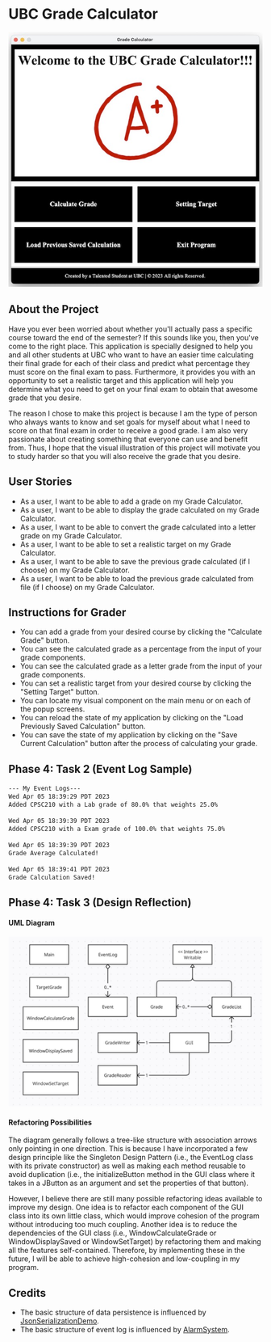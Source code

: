 # UBC Grade Calculator
![Photo of the UBC Grade Calculator](image/UBCGradeCalculator.png)

## About the Project 
Have you ever been worried about whether you'll actually pass a specific course toward the end of the semester? 
If this sounds like you, then you've come to the right place. This application is specially designed to help you and 
all other students at UBC who want to have an easier time calculating their final grade for each of their class and 
predict what percentage they must score on the final exam to pass. Furthermore, it provides you with an opportunity 
to set a realistic target and this application will help you determine what you need to get on your final exam to 
obtain that awesome grade that you desire.

The reason I chose to make this project is because I am the type of person who always wants to know and set goals 
for myself about what I need to score on that final exam in order to receive a good grade. I am also very passionate 
about creating something that everyone can use and benefit from. 
Thus, I hope that the visual illustration of this project will motivate you to study harder so that you will also 
receive the grade that you desire.

## User Stories 
- As a user, I want to be able to add a grade on my Grade Calculator. 
- As a user, I want to be able to display the grade calculated on my Grade Calculator.
- As a user, I want to be able to convert the grade calculated into a letter grade on my Grade Calculator.
- As a user, I want to be able to set a realistic target on my Grade Calculator.
- As a user, I want to be able to save the previous grade calculated (if I choose) on my Grade Calculator.
- As a user, I want to be able to load the previous grade calculated from file (if I choose) on my Grade Calculator.

## Instructions for Grader
- You can add a grade from your desired course by clicking the "Calculate Grade" button.  
- You can see the calculated grade as a percentage from the input of your grade components. 
- You can see the calculated grade as a letter grade from the input of your grade components. 
- You can set a realistic target from your desired course by clicking the "Setting Target" button. 
- You can locate my visual component on the main menu or on each of the popup screens.
- You can reload the state of my application by clicking on the "Load Previously Saved Calculation" button. 
- You can save the state of my application by clicking on the "Save Current Calculation" button after the process of
calculating your grade.

## Phase 4: Task 2 (Event Log Sample)
```
--- My Event Logs---
Wed Apr 05 18:39:29 PDT 2023
Added CPSC210 with a Lab grade of 80.0% that weights 25.0%

Wed Apr 05 18:39:39 PDT 2023
Added CPSC210 with a Exam grade of 100.0% that weights 75.0%

Wed Apr 05 18:39:39 PDT 2023
Grade Average Calculated!

Wed Apr 05 18:39:41 PDT 2023
Grade Calculation Saved!
```
## Phase 4: Task 3 (Design Reflection)

#### UML Diagram
![UML Diagram](UML_Design_Diagram.png)

#### Refactoring Possibilities

The diagram generally follows a tree-like structure with association arrows only pointing in one direction. 
This is because I have incorporated a few design principle like the Singleton Design Pattern (i.e., 
the EventLog class with its private constructor) as well as making each method reusable to avoid duplication
(i.e., the initializeButton method in the GUI class where it takes in a JButton as an argument and set the 
properties of that button).

However, I believe there are still many possible refactoring ideas available to improve my design. One idea 
is to refactor each component of the GUI class into its own little class, which would improve cohesion 
of the program without introducing too much coupling. Another idea is to reduce the dependencies of the GUI 
class (i.e., WindowCalculateGrade or WindowDisplaySaved or WindowSetTarget) by refactoring them and making 
all the features self-contained. Therefore, by implementing these in the future, I will be able to achieve 
high-cohesion and low-coupling in my program.

## Credits
- The basic structure of data persistence is influenced by 
[JsonSerializationDemo](https://github.students.cs.ubc.ca/CPSC210/JsonSerializationDemo).
- The basic structure of event log is influenced by
[AlarmSystem](https://github.students.cs.ubc.ca/CPSC210/AlarmSystem).
